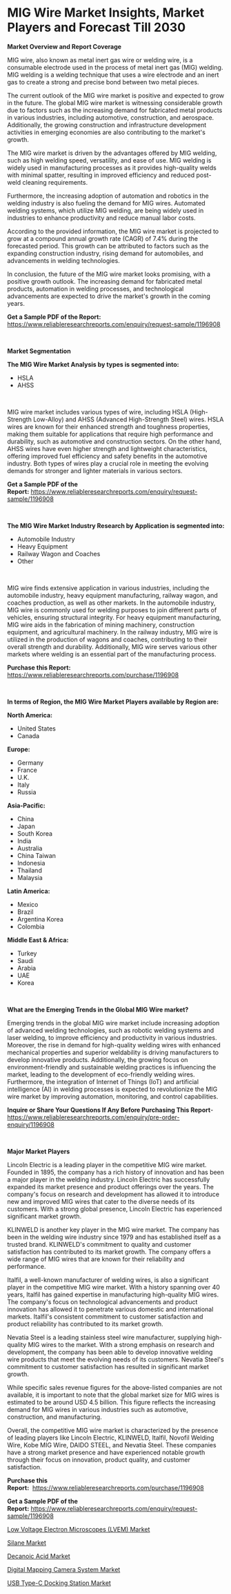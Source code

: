 <p><h1>MIG Wire Market Insights, Market Players and Forecast Till 2030</h1></p><p><strong>Market Overview and Report Coverage</strong></p>
<p><p>MIG wire, also known as metal inert gas wire or welding wire, is a consumable electrode used in the process of metal inert gas (MIG) welding. MIG welding is a welding technique that uses a wire electrode and an inert gas to create a strong and precise bond between two metal pieces.</p><p>The current outlook of the MIG wire market is positive and expected to grow in the future. The global MIG wire market is witnessing considerable growth due to factors such as the increasing demand for fabricated metal products in various industries, including automotive, construction, and aerospace. Additionally, the growing construction and infrastructure development activities in emerging economies are also contributing to the market's growth.</p><p>The MIG wire market is driven by the advantages offered by MIG welding, such as high welding speed, versatility, and ease of use. MIG welding is widely used in manufacturing processes as it provides high-quality welds with minimal spatter, resulting in improved efficiency and reduced post-weld cleaning requirements.</p><p>Furthermore, the increasing adoption of automation and robotics in the welding industry is also fueling the demand for MIG wires. Automated welding systems, which utilize MIG welding, are being widely used in industries to enhance productivity and reduce manual labor costs.</p><p>According to the provided information, the MIG wire market is projected to grow at a compound annual growth rate (CAGR) of 7.4% during the forecasted period. This growth can be attributed to factors such as the expanding construction industry, rising demand for automobiles, and advancements in welding technologies.</p><p>In conclusion, the future of the MIG wire market looks promising, with a positive growth outlook. The increasing demand for fabricated metal products, automation in welding processes, and technological advancements are expected to drive the market's growth in the coming years.</p></p>
<p><strong>Get a Sample PDF of the Report:</strong> <a href="https://www.reliableresearchreports.com/enquiry/request-sample/1196908">https://www.reliableresearchreports.com/enquiry/request-sample/1196908</a></p>
<p>&nbsp;</p>
<p><strong>Market Segmentation</strong></p>
<p><strong>The MIG Wire Market Analysis by types is segmented into:</strong></p>
<p><ul><li>HSLA</li><li>AHSS</li></ul></p>
<p>&nbsp;</p>
<p><p>MIG wire market includes various types of wire, including HSLA (High-Strength Low-Alloy) and AHSS (Advanced High-Strength Steel) wires. HSLA wires are known for their enhanced strength and toughness properties, making them suitable for applications that require high performance and durability, such as automotive and construction sectors. On the other hand, AHSS wires have even higher strength and lightweight characteristics, offering improved fuel efficiency and safety benefits in the automotive industry. Both types of wires play a crucial role in meeting the evolving demands for stronger and lighter materials in various sectors.</p></p>
<p><strong>Get a Sample PDF of the Report:</strong>&nbsp;<a href="https://www.reliableresearchreports.com/enquiry/request-sample/1196908">https://www.reliableresearchreports.com/enquiry/request-sample/1196908</a></p>
<p>&nbsp;</p>
<p><strong>The MIG Wire Market Industry Research by Application is segmented into:</strong></p>
<p><ul><li>Automobile Industry</li><li>Heavy Equipment</li><li>Railway Wagon and Coaches</li><li>Other</li></ul></p>
<p>&nbsp;</p>
<p><p>MIG wire finds extensive application in various industries, including the automobile industry, heavy equipment manufacturing, railway wagon, and coaches production, as well as other markets. In the automobile industry, MIG wire is commonly used for welding purposes to join different parts of vehicles, ensuring structural integrity. For heavy equipment manufacturing, MIG wire aids in the fabrication of mining machinery, construction equipment, and agricultural machinery. In the railway industry, MIG wire is utilized in the production of wagons and coaches, contributing to their overall strength and durability. Additionally, MIG wire serves various other markets where welding is an essential part of the manufacturing process.</p></p>
<p><strong>Purchase this Report:</strong>&nbsp; <a href="https://www.reliableresearchreports.com/purchase/1196908">https://www.reliableresearchreports.com/purchase/1196908</a></p>
<p>&nbsp;</p>
<p><strong>In terms of Region, the MIG Wire Market Players available by Region are:</strong></p>
<p>
    <p> <strong> North America: </strong>
        <ul>
            <li>United States</li>
            <li>Canada</li>
        </ul>
        </p> 
    <p> <strong> Europe: </strong>
        <ul>
            <li>Germany</li>
            <li>France</li>
            <li>U.K.</li>
            <li>Italy</li>
            <li>Russia</li>
        </ul>
        </p> 
    <p> <strong> Asia-Pacific: </strong>
        <ul>
            <li>China</li>
            <li>Japan</li>
            <li>South Korea</li>
            <li>India</li>
            <li>Australia</li>
            <li>China Taiwan</li>
            <li>Indonesia</li>
            <li>Thailand</li>
            <li>Malaysia</li>
        </ul>
        </p> 
    <p> <strong> Latin America: </strong>
        <ul>
            <li>Mexico</li>
            <li>Brazil</li>
            <li>Argentina Korea</li>
            <li>Colombia</li>
        </ul>
        </p> 
    <p> <strong> Middle East & Africa: </strong>
        <ul>
            <li>Turkey</li>
            <li>Saudi</li>
            <li>Arabia</li>
            <li>UAE</li>
            <li>Korea</li>
        </ul>
    </p>
    </p>
<p>&nbsp;</p>
<p><strong>What are the Emerging Trends in the Global MIG Wire market?</strong></p>
<p><p>Emerging trends in the global MIG wire market include increasing adoption of advanced welding technologies, such as robotic welding systems and laser welding, to improve efficiency and productivity in various industries. Moreover, the rise in demand for high-quality welding wires with enhanced mechanical properties and superior weldability is driving manufacturers to develop innovative products. Additionally, the growing focus on environment-friendly and sustainable welding practices is influencing the market, leading to the development of eco-friendly welding wires. Furthermore, the integration of Internet of Things (IoT) and artificial intelligence (AI) in welding processes is expected to revolutionize the MIG wire market by improving automation, monitoring, and control capabilities.</p></p>
<p><strong>Inquire or Share Your Questions If Any Before Purchasing This Report</strong>- <a href="https://www.reliableresearchreports.com/enquiry/pre-order-enquiry/1196908">https://www.reliableresearchreports.com/enquiry/pre-order-enquiry/1196908</a></p>
<p>&nbsp;</p>
<p><strong>Major Market Players</strong></p>
<p><p>Lincoln Electric is a leading player in the competitive MIG wire market. Founded in 1895, the company has a rich history of innovation and has been a major player in the welding industry. Lincoln Electric has successfully expanded its market presence and product offerings over the years. The company's focus on research and development has allowed it to introduce new and improved MIG wires that cater to the diverse needs of its customers. With a strong global presence, Lincoln Electric has experienced significant market growth.</p><p>KLINWELD is another key player in the MIG wire market. The company has been in the welding wire industry since 1979 and has established itself as a trusted brand. KLINWELD's commitment to quality and customer satisfaction has contributed to its market growth. The company offers a wide range of MIG wires that are known for their reliability and performance.</p><p>Italfil, a well-known manufacturer of welding wires, is also a significant player in the competitive MIG wire market. With a history spanning over 40 years, Italfil has gained expertise in manufacturing high-quality MIG wires. The company's focus on technological advancements and product innovation has allowed it to penetrate various domestic and international markets. Italfil's consistent commitment to customer satisfaction and product reliability has contributed to its market growth.</p><p>Nevatia Steel is a leading stainless steel wire manufacturer, supplying high-quality MIG wires to the market. With a strong emphasis on research and development, the company has been able to develop innovative welding wire products that meet the evolving needs of its customers. Nevatia Steel's commitment to customer satisfaction has resulted in significant market growth.</p><p>While specific sales revenue figures for the above-listed companies are not available, it is important to note that the global market size for MIG wires is estimated to be around USD 4.5 billion. This figure reflects the increasing demand for MIG wires in various industries such as automotive, construction, and manufacturing.</p><p>Overall, the competitive MIG wire market is characterized by the presence of leading players like Lincoln Electric, KLINWELD, Italfil, Novofil Welding Wire, Kobe MIG Wire, DAIDO STEEL, and Nevatia Steel. These companies have a strong market presence and have experienced notable growth through their focus on innovation, product quality, and customer satisfaction.</p></p>
<p><strong>Purchase this Report:</strong>&nbsp;&nbsp;<a href="https://www.reliableresearchreports.com/purchase/1196908">https://www.reliableresearchreports.com/purchase/1196908</a></p>
<p></p>
<p><strong>Get a Sample PDF of the Report:</strong>&nbsp;<a href="https://www.reliableresearchreports.com/enquiry/request-sample/1196908">https://www.reliableresearchreports.com/enquiry/request-sample/1196908</a></p>
<p><p><a href="https://medium.com/@josephweaver29/low-voltage-electron-microscopes-lvem-market-exploring-market-share-market-trends-and-future-6237804d4f55">Low Voltage Electron Microscopes (LVEM) Market</a></p><p><a href="https://github.com/amae102299/Market-Research-Report-List-1/blob/main/silane-market.md">Silane Market</a></p><p><a href="https://github.com/sndrkn/Market-Research-Report-List-1/blob/main/decanoic-acid-market.md">Decanoic Acid Market</a></p><p><a href="https://medium.com/@frankpeters35/digital-mapping-camera-system-market-comprehensive-assessment-by-type-application-and-geography-011e47a870eb">Digital Mapping Camera System Market</a></p><p><a href="https://medium.com/@aliwilldvm/usb-type-c-docking-station-market-the-key-to-successful-business-strategy-forecast-till-2030-c5d3bcc8a81a">USB Type-C Docking Station Market</a></p></p>